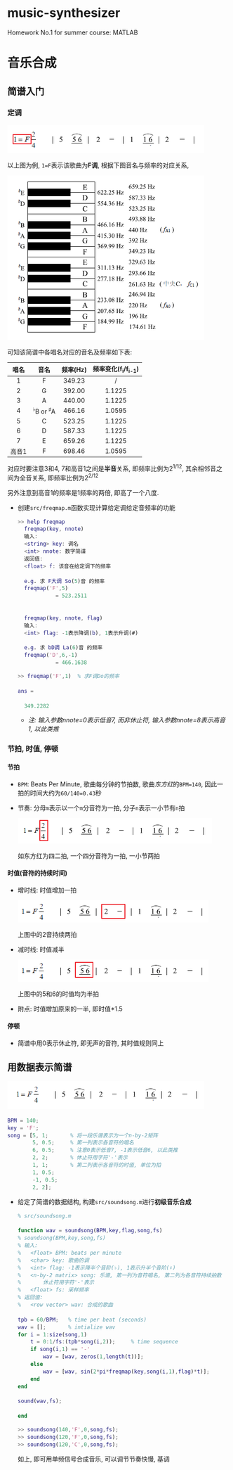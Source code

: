# music-synthesizer
Homework No.1 for summer course: MATLAB

# 音乐合成

## 简谱入门

### 定调

![F调东方红](pic/F-key-ChinaRed.png)

以上图为例, `1=F`表示该歌曲为**F调**, 根据下图音名与频率的对应关系, 

![音名频率对应关系](pic/freqmap.png)

可知该简谱中各唱名对应的音名及频率如下表: 

|唱名|音名|频率(Hz)|频率变化(f<sub>i</sub>/f<sub>i-1</sub>)|
|:--:|:--:|:--:|:--:|
|1|F|349.23|/|
|2|G|392.00|1.1225|
|3|A|440.00|1.1225|
|4|<sup>♭</sup>B or <sup>♯</sup>A|466.16|1.0595|
|5|C|523.25|1.1225|
|6|D|587.33|1.1225|
|7|E|659.26|1.1225|
|高音1|F|698.46|1.0595|

对应时要注意3和4, 7和高音1之间是**半音**关系, 即频率比例为2<sup>1/12</sup>, 其余相邻音之间为全音关系, 即频率比例为2<sup>2/12</sup>

另外注意到高音1的频率是1频率的两倍, 即高了一个八度.

- 创建`src/freqmap.m`函数实现计算给定调给定音频率的功能

    ```matlab
    >> help freqmap
      freqmap(key, nnote)
      输入:
      <string> key: 调名
      <int> nnote: 数字简谱
      返回值:
      <float> f: 该音在给定调下的频率
     
      e.g. 求 F大调 So(5)音 的频率
      freqmap('F',5)
                = 523.2511
     
      
      freqmap(key, nnote, flag)
      输入:
      <int> flag: -1表示降调(b), 1表示升调(#)
     
      e.g. 求 bD调 La(6)音 的频率
      freqmap('D',6,-1)
                = 466.1638
    ```

    ```matlab
    >> freqmap('F',1)  % 求F调Do的频率

    ans =

      349.2282
    ```

    - *注: 输入参数nnote=0表示低音7, 而非休止符, 输入参数nnote=8表示高音1, 以此类推*


### 节拍, 时值, 停顿

#### 节拍

- `BPM`: Beats Per Minute, 歌曲每分钟的节拍数, 歌曲*东方红*的`BPM=140`, 因此一拍的时间大约为`60/140=0.43`秒

- 节奏: 分母`m`表示以一个`m`分音符为一拍, 分子`n`表示一小节有`n`拍

    ![东方红节奏](pic/rhythm-ChinaRed.png)

    如东方红为四二拍, 一个四分音符为一拍, 一小节两拍

#### 时值(音符的持续时间)

- 增时线: 时值增加一拍

    ![增时线](pic/add-ChinaRed.png)

    上图中的2音持续两拍

- 减时线: 时值减半

    ![减时线](pic/reduce-ChinaRed.png)

    上图中的5和6的时值均为半拍

- 附点: 时值增加原来的一半, 即时值*1.5

#### 停顿

- 简谱中用0表示休止符, 即无声的音符, 其时值规则同上


## 用数据表示简谱

![东方红前四小节](pic/ChinaRed.png)

```matlab
BPM = 140;
key = 'F';
song = [5, 1;       % 将一段乐谱表示为一个n-by-2矩阵
        5, 0.5;     % 第一列表示各音符的唱名
        6, 0.5;     % 注意0表示低音7, -1表示低音6, 以此类推
        2, 2;       % 休止符用字符'-'表示
        1, 1;       % 第二列表示各音符的时值, 单位为拍
        1, 0.5;
        -1, 0.5;
        2, 2];
```

- 给定了简谱的数据结构, 构建`src/soundsong.m`进行**初级音乐合成**

    ```matlab
    % src/soundsong.m

    function wav = soundsong(BPM,key,flag,song,fs)
    % soundsong(BPM,key,song,fs)
    % 输入:
    %   <float> BPM: beats per minute
    %   <char> key: 歌曲的调
    %   <int> flag: -1表示降半个音阶(♭), 1表示升半个音阶(♯)
    %   <n-by-2 matrix> song: 乐谱, 第一列为音符唱名, 第二列为各音符持续拍数
    %       休止符用字符'-'表示
    %   <float> fs: 采样频率
    % 返回值:
    %   <row vector> wav: 合成的歌曲

    tpb = 60/BPM;   % time per beat (seconds)
    wav = [];       % intialize wav
    for i = 1:size(song,1)
        t = 0:1/fs:(tpb*song(i,2));     % time sequence
        if song(i,1) == '-'
            wav = [wav, zeros(1,length(t))];
        else
            wav = [wav, sin(2*pi*freqmap(key,song(i,1),flag)*t)];
        end
    end

    sound(wav,fs);

    end
    ```

    ```matlab
    >> soundsong(140,'F',0,song,fs);
    >> soundsong(120,'F',0,song,fs);
    >> soundsong(120,'C',0,song,fs);
    ```

    如上, 即可用单频信号合成音乐, 可以调节节奏快慢, 基调
